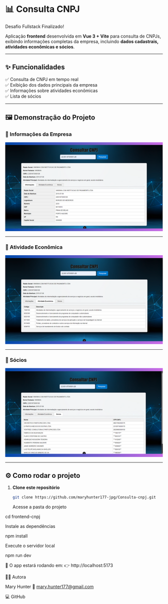 # 📊 Consulta CNPJ

Desafio Fullstack Finalizado!

Aplicação **frontend** desenvolvida em **Vue 3 + Vite** para consulta de CNPJs, exibindo informações completas da empresa, incluindo **dados cadastrais, atividades econômicas e sócios**.

---

## ✨ Funcionalidades

✅ Consulta de CNPJ em tempo real  
✅ Exibição dos dados principais da empresa  
✅ Informações sobre atividades econômicas  
✅ Lista de sócios

---

## 🖼️ Demonstração do Projeto

### 📌 Informações da Empresa

![Informações](./imagem/imagem1-informacoes.png)

---

### 📌 Atividade Econômica

![Atividade Econômica](./imagem/imagem2-atividade-economica.png)

---

### 📌 Sócios

![Sócios](./imagem/imagem3-socios.png)

---

## ⚙️ Como rodar o projeto

1. **Clone este repositório**
   ```sh
   git clone https://github.com/maryhunter177-jpg/Consulta-cnpj.git
   ```
   Acesse a pasta do projeto

cd frontend-cnpj

Instale as dependências

npm install

Execute o servidor local

npm run dev

📍 O app estará rodando em:
👉 http://localhost:5173

👩‍💻 Autora

Mary Hunter
📧 mary.hunter177@gmail.com

💻 GitHub

